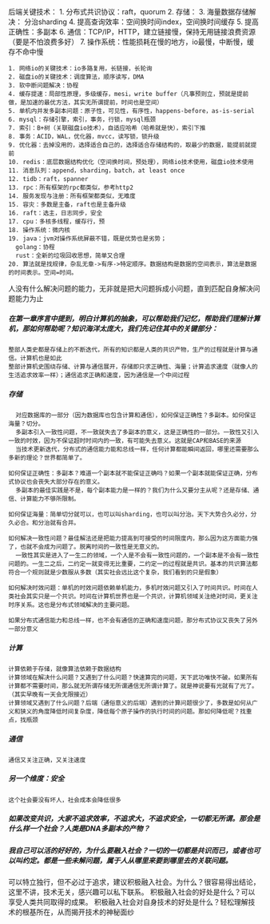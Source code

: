 后端关键技术：
    1. 分布式共识协议：raft，quorum
    2. 存储：
    3.    海量数据存储解决： 分治sharding
    4.    提高查询效率：空间换时间index，空间换时间缓存
    5.    提高正确性：多副本
    6. 通信：TCP/IP，HTTP，建立链接慢，保持无用链接浪费资源（要是不怕浪费多好）
    7. 操作系统：性能损耗在慢的地方，io最慢，中断慢，缓存不命中慢   

    1. 网络io的关键技术：io多路复用，长链接，长轮询
    2. 磁盘io的关键技术：调度算法，顺序读写，DMA
    3. 软中断问题解决：协程
    4. 缓存提速：局部性原理，多级缓存，mesi，write buffer（凡事预则立，预就是提前做，是加速的最优方法，其实无所谓提前，时间也是空间）
    5. 单机内并发多副本问题：原子性，可见性，有序性，happens-before，as-is-serial
    6. mysql：存储引擎，索引，事务，行锁，mysql瓶颈
    7. 索引：B+树（关联磁盘io技术），自适应哈希（哈希就是快），索引下推
    8. 事务：ACID，WAL，优化器，mvcc，读写锁，锁升级
    9. 优化器：去掉没用的，选择适合自己的，选择适合存储结构的，取最少的数据，能提前就提前
    10. redis：底层数据结构优化（空间换时间，预处理），网络io技术使用，磁盘io技术使用
    11. 消息队列：append，sharding，batch，at least once
    12. tidb：raft，spanner
    13. rpc：所有框架的rpc都类似，参考http2
    14. 服务发现与注册：所有框架都类似，无难度
    15. 容灾：多数是主备，raft也是主备升级
    16. raft：选主，日志同步，安全
    17. cpu：多核多线程，缓存行，预
    18. 操作系统：微内核
    19. java：jvm对操作系统屏蔽不错，既是优势也是劣势；
      golang：协程
      rust：全新的垃圾回收思想，简单又合理
    20. 算法就是找规律，杂乱无章->有序->特定顺序。数据结构是数据的空间表示，算法是数据的时间表示。空间=时间。
    


人没有什么解决问题的能力，无非就是把大问题拆成小问题，直到匹配自身解决问题能力为止








##### 在第一章序言中提到，明白计算机的抽象，可以帮助我们记忆，帮助我们理解计算机，那如何帮助呢？知识海洋太庞大，我们先记住其中的关键部分：
    整部人类史都是存储上的不断迭代，所有的知识都是人类的共识产物，生产的过程就是计算与通信。计算机也是如此
    整部计算机史围绕存储、计算与通信展开，存储即只求正确性、海量；计算追求速度（就像人的生活追求效率一样）；通信追求正确和速度，因为通信是一个中间过程
    
##### 存储 
      对应数据库的一部分（因为数据库也包含计算和通信），如何保证正确性？多副本。如何保证海量？切分。
      多副本引入一致性问题，不一致就失去了多副本的意义，这是正确性的一部分。一致性又引入一致的时效，因为不保证超时时间内的一致，有可能失去意义。这就是CAP和BASE的来源
      当技术更新迭代，分布式的通信能力能和总线一样，任何计算都能瞬间返回，哪里还需要那么多新的理论？世界都简单了。
      
    如何保证正确性：多副本？难道一个副本就不能保证正确吗？如果一个副本就能保证正确，分布式协议也会丧失大部分存在的意义。
      多副本的最佳实践是不是，每个副本能力是一样的？我们为什么又要分主从呢？还是存储、通信、计算能力不够所限制。
      
    如何保证海量：简单切分就可以，也可以叫sharding，也可以叫分治。天下大势合久必分，分久必合。和分治就有合并。
    
    如何解决一致性问题？最佳解法还是把能力提高到可接受的时间限度内，那么因为这方面能力强了，也就不会成为问题了。脱离时间的一致性是无意义的。
      一致性其实是进入了一生二的领域，一个人是不会有一致性问题的，一个副本是不会有一致性问题的。一生二之后，二约定一就变得无比重要，二约定一的过程就是共识。基本的共识算法都符合一个规则就是少数服从多数（其实社会远比这个复杂，我们看到的只是假象）
      
    如何解决时效问题：单机的时效问题依赖单机能力，多机时效问题又引入了时间共识。时间在人类社会其实只是一个共识。时间在计算机世界也是一个共识，计算机领域关注绝对时间，更关注时序关系。这也是分布式领域解决的主要问题。  
      
    如果分布式通信能力和总线一样，也不会有通信的正确和速度问题，那分布式协议又丧失了另外一部分意义
    
##### 计算
    计算依赖于存储，就像算法依赖于数据结构
    计算领域在解决什么问题？又遇到了什么问题？快速算完的问题，天下武功唯快不破。如果所有计算都不需要时间，那么就无所谓存储无所谓通信无所谓计算了。就是神说要有光就有了光了。（其实早晚有一天会无限接近）
    计算领域又遇到了什么问题？后端（通俗意义的后端）遇到的计算问题很少了，多数是如何从广义和狭义的角度降低时间复杂度，降低每个原子操作的执行时间的问题。那如何降低呢？找重点，找瓶颈
    
##### 通信
    通信又关注正确，又关注速度
    
##### 另一个维度：安全
    这个社会要没有坏人，社会成本会降低很多
    
##### 如果改变共识，大家不追求效率，不追求大，不追求安全，一切都无所谓。那会是什么样一个社会？人类是DNA多副本的产物？    


##### 我自己可以活的好好的，为什么要融入社会？一切的一切都是共识而已，或者也可以叫约定。都是一些未解问题，属于人从哪里来要到哪里去的关联问题。
  可以特立独行，但不必过于追求，建议积极融入社会。为什么？很容易得出结论，这里不讲，技术无关，感兴趣可以私下联系。
  积极融入社会的好处是什么？可以享受人类共同取得的成果。
  积极融入社会对自身技术的好处是什么？轻松理解技术的根基所在，从而揭开技术的神秘面纱


